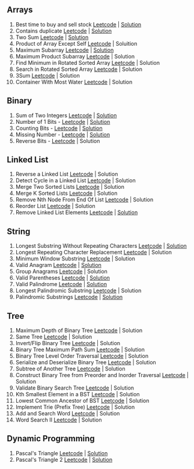 ## Arrays

1. Best time to buy and sell stock [Leetcode](https://leetcode.com/problems/best-time-to-buy-and-sell-stock) | [Solution](https://github.com/delawere/top-75-leetcode-questions/blob/main/questions/best-time-to-buy-and-sell-stock.js)
2. Contains duplicate [Leetcode](https://leetcode.com/problems/contains-duplicate) | [Solution](https://github.com/delawere/top-75-leetcode-questions/blob/main/questions/contains-duplicate.js)
3. Two Sum [Leetcode](https://leetcode.com/problems/two-sum/) | [Solution](https://github.com/delawere/top-75-leetcode-questions/blob/main/questions/two-sum.js)
4. Product of Array Except Self [Leetcode](https://leetcode.com/problems/product-of-array-except-self/) | Soluition
5. Maximum Subarray [Leetcode](https://leetcode.com/problems/maximum-subarray/) | [Solution](https://github.com/delawere/top-75-leetcode-questions/blob/main/questions/maximum-subarray.js)
6. Maximum Product Subarray [Leetcode]([https://leetcode.com/problems/maximum-product-subarray/) | Solution
7. Find Minimum in Rotated Sorted Array [Leetcode](https://leetcode.com/problems/find-minimum-in-rotated-sorted-array/) | Solution
8. Search in Rotated Sorted Array [Leetcode](https://leetcode.com/problems/search-in-rotated-sorted-array/) | Solution
9. 3Sum [Leetcode](https://leetcode.com/problems/3sum/) | Solution
10. Container With Most Water [Leetcode](https://leetcode.com/problems/container-with-most-water/) | Solution


## Binary

1. Sum of Two Integers [Leetcode](https://leetcode.com/problems/sum-of-two-integers/) | [Solution](https://github.com/delawere/top-75-leetcode-questions/blob/main/questions/sum-of-two-integers.js)
2. Number of 1 Bits - [Leetcode](https://leetcode.com/problems/number-of-1-bits/) | [Solution](https://github.com/delawere/top-75-leetcode-questions/blob/main/questions/number-of-1-bits.js)
3. Counting Bits - [Leetcode](https://leetcode.com/problems/counting-bits/) | [Solution](https://github.com/delawere/top-75-leetcode-questions/blob/main/questions/counting-bits.js)
4. Missing Number - [Leetcode](https://leetcode.com/problems/missing-number/) | [Solution](https://github.com/delawere/top-75-leetcode-questions/blob/main/questions/missing-number.js)
5. Reverse Bits - [Leetcode](https://leetcode.com/problems/reverse-bits/) | Solution


## Linked List

1. Reverse a Linked List [Leetcode](https://leetcode.com/problems/reverse-linked-list/) | Solution
2. Detect Cycle in a Linked List [Leetcode](https://leetcode.com/problems/linked-list-cycle/) | Solution
3. Merge Two Sorted Lists [Leetcode](https://leetcode.com/problems/merge-two-sorted-lists/) | Solution
4. Merge K Sorted Lists [Leetcode](https://leetcode.com/problems/merge-k-sorted-lists/) | Solution
5. Remove Nth Node From End Of List [Leetcode](https://leetcode.com/problems/remove-nth-node-from-end-of-list/) | Solution
6. Reorder List [Leetcode](https://leetcode.com/problems/reorder-list/) | Solution
7. Remove Linked List Elements [Leetcode](https://leetcode.com/problems/remove-linked-list-elements/) | [Solution](https://github.com/delawere/top-75-leetcode-questions/blob/main/questions/remove-linked-list-elements.js)


## String

1. Longest Substring Without Repeating Characters [Leetcode](https://leetcode.com/problems/longest-substring-without-repeating-characters/) | [Solution](https://github.com/delawere/top-75-leetcode-questions/blob/main/questions/longest-substring-without-repeating-characters.js)
2. Longest Repeating Character Replacement [Leetcode](https://leetcode.com/problems/longest-repeating-character-replacement/) | Solution
3. Minimum Window Substring [Leetcode](https://leetcode.com/problems/minimum-window-substring/) | Solution
4. Valid Anagram [Leetcode](https://leetcode.com/problems/valid-anagram/) | [Solution](https://github.com/delawere/top-75-leetcode-questions/blob/main/questions/valid-anagram.js)
5. Group Anagrams [Leetcode](https://leetcode.com/problems/group-anagrams/) | Solution
6. Valid Parentheses [Leetcode](https://leetcode.com/problems/valid-parentheses/) | [Solution](https://github.com/delawere/top-75-leetcode-questions/blob/main/questions/valid-parentheses.js)
7. Valid Palindrome [Leetcode](https://leetcode.com/problems/valid-palindrome/) | [Solution](https://github.com/delawere/top-75-leetcode-questions/blob/main/questions/valid-palindrome.js)
8. Longest Palindromic Substring [Leetcode](https://leetcode.com/problems/longest-palindromic-substring/) | Solution
9. Palindromic Substrings [Leetcode](https://leetcode.com/problems/palindromic-substrings/) | [Solution](https://github.com/delawere/top-75-leetcode-questions/blob/main/questions/palindromic-substrings.js)


## Tree

1. Maximum Depth of Binary Tree [Leetcode](https://leetcode.com/problems/maximum-depth-of-binary-tree/) | Solution
2. Same Tree [Leetcode](https://leetcode.com/problems/same-tree/) | Solution
3. Invert/Flip Binary Tree [Leetcode](https://leetcode.com/problems/invert-binary-tree/) | Solution
4. Binary Tree Maximum Path Sum [Leetcode](https://leetcode.com/problems/binary-tree-maximum-path-sum/) | Solution
5. Binary Tree Level Order Traversal [Leetcode](https://leetcode.com/problems/binary-tree-level-order-traversal/) | Solution
6. Serialize and Deserialize Binary Tree [Leetcode](https://leetcode.com/problems/serialize-and-deserialize-binary-tree/) | Solution
7. Subtree of Another Tree [Leetcode](https://leetcode.com/problems/subtree-of-another-tree/) | Solution
8. Construct Binary Tree from Preorder and Inorder Traversal [Leetcode](https://leetcode.com/problems/construct-binary-tree-from-preorder-and-inorder-traversal/) | Solution
9. Validate Binary Search Tree [Leetcode](https://leetcode.com/problems/validate-binary-search-tree/) | Solution
10. Kth Smallest Element in a BST [Leetcode](https://leetcode.com/problems/kth-smallest-element-in-a-bst/) | Solution
11. Lowest Common Ancestor of BST [Leetcode](https://leetcode.com/problems/lowest-common-ancestor-of-a-binary-search-tree/) | Solution
12. Implement Trie (Prefix Tree) [Leetcode](https://leetcode.com/problems/implement-trie-prefix-tree/) | Solution
13. Add and Search Word [Leetcode](https://leetcode.com/problems/add-and-search-word-data-structure-design/) | Solution
14. Word Search II [Leetcode](https://leetcode.com/problems/word-search-ii/) | Solution


## Dynamic Programming

1.  Pascal's Triangle [Leetcode](https://leetcode.com/problems/pascals-triangle/) | [Solution](https://github.com/delawere/top-75-leetcode-questions/blob/main/questions/pascals-triangle.js)
2.  Pascal's Triangle 2 [Leetcode](https://leetcode.com/problems/pascals-triangle-ii/) |  [Solution](https://github.com/delawere/top-75-leetcode-questions/blob/main/questions/pascals-triangle-2.js)
